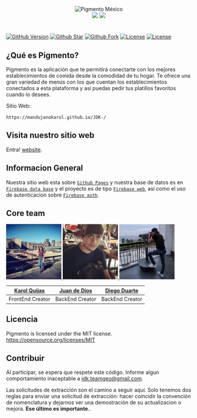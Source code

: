 <p align="center">
<img src="img/Pigmento.png" width="400" height="125" alt="Pigmento México"><br>
<a href="http://mandujanokarol.github.io/JDK-/" target="_blank"><img src="https://img.shields.io/badge/website-Pigmento-blue"></a>
<a href="http://jdkespacio.slack.com" target="_blank"><img src="https://img.shields.io/badge/slack-Pigmento-ff69b4"></a>
</p>

# 

[![GitHub Version](https://img.shields.io/github/release/MandujanoKarol/JDK-.svg?style=for-the-badge)](https://github.com/MandujanoKarol/JDK-) [![Github Star](https://img.shields.io/github/stars/MandujanoKarol/JDK-.svg?style=for-the-badge)](https://github.com/MandujanoKarol/JDK-) [![Github Fork](https://img.shields.io/github/forks/MandujanoKarol/JDK-.svg?style=for-the-badge)](https://github.com/MandujanoKarol/JDK-) [![License]( https://img.shields.io/github/license/MandujanoKarol/JDK-.svg?style=for-the-badge)](https://github.com/MandujanoKarol/JDK-) [![License]( https://img.shields.io/github/issues/MandujanoKarol/JDK-.svg?style=for-the-badge)](https://github.com/MandujanoKarol/JDK-)

## ¿Qué es Pigmento?
  
Pigmento es la aplicación que te permitirá conectarte con los mejores establecimientos de comida desde la comodidad de tu hogar. Te ofrece una gran variedad de menús con los que cuentan los establecimientos conectados a esta plataforma y así puedas pedir tus platillos favoritos cuando lo desees. 

Sitio Web:

```shell 
https://mandujanokarol.github.io/JDK-/
```

## Visita nuestro sitio web

Entra! [website](https://mandujanokarol.github.io/JDK-/).

## Informacion General

Nuestra sitio web esta sobre  [`Github Pages`](https://pages.github.com/) y nuestra base de datos es en  [`Firebase data base`](https://firebase.google.com/docs/database?hl=es) y el proyecto es de tipo [`Firebase web`](https://firebase.google.com/docs/storage/web/start), asi como el uso de autenticacion sobre [`Firebase auth`](https://firebase.google.com/docs/auth/web/start?hl=es-419).

## Core team 
<a href="https://github.com/MandujanoKarol" target="_blank"> 
<img src="img/team/karol.png" 
width="150" height="150" alt="Karol Quijas"> 
</a>
<a href="https://github.com/Juancruzd" target="_blank"> 
<img src="img/team/juan.png" width="150" height="150"
alt="Juan de Dios">  
</a>
<a href="https://github.com/duarteissc" target="_blank"> 
<img src="img/team/diego.png" width="150" height="150"
alt="Diego Duarte">
</a>

[Karol Quijas](https://github.com/MandujanoKarol) | [Juan de Dios](https://github.com/Juancruzd) | [Diego Duarte](https://github.com/duarteissc)
------------ | ------------- | -------------
FrontEnd Creator | BackEnd Creator | BackEnd Creator 

## Licencia

Pigmento is licensed under the MIT license. <https://opensource.org/licenses/MIT>

## Contribuir

Al participar, se espera que respete este código. Informe algun comportamiento inaceptable a [jdk.teamgeo@gmail.com](mailto:jdk.teamgeo@gmail.com).

Las solicitudes de extracción son el camino a seguir aquí. Solo tenemos dos reglas para enviar una solicitud de extracción: hacer coincidir la convención de nomenclatura  y dejarnos ver una demostración de su actualizacion o mejora.  **Ese último es importante**..